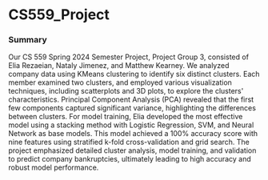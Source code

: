 # CS559_Project

### Summary
Our CS 559 Spring 2024 Semester Project, Project Group 3, consisted of Elia Rezaeian, Nataly Jimenez, and Matthew Kearney. We analyzed company data using KMeans clustering to identify six distinct clusters. Each member examined two clusters, and employed various visualization techniques, including scatterplots and 3D plots, to explore the clusters' characteristics. Principal Component Analysis (PCA) revealed that the first few components captured significant variance, highlighting the differences between clusters. For model training, Elia developed the most effective model using a stacking method with Logistic Regression, SVM, and Neural Network as base models. This model achieved a 100% accuracy score with nine features using stratified k-fold cross-validation and grid search. The project emphasized detailed cluster analysis, model training, and validation to predict company bankruptcies, ultimately leading to high accuracy and robust model performance.
